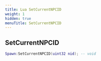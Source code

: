 ```yaml
---
title: Lua SetCurrentNPCID
weight: 1
hidden: true
menuTitle: SetCurrentNPCID
---
```

## SetCurrentNPCID
```lua
Spawn:SetCurrentNPCID(uint32 nid); -- void
```